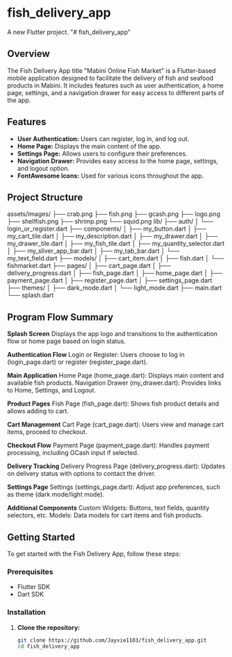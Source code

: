 # fish_delivery_app

A new Flutter project.
"# fish_delivery_app" 

## Overview
The Fish Delivery App title "Mabini Online Fish Market" is a Flutter-based mobile application designed to facilitate the delivery of fish and seafood products in Mabini. It includes features such as user authentication, a home page, settings, and a navigation drawer for easy access to different parts of the app.

## Features
- **User Authentication:** Users can register, log in, and log out.
- **Home Page:** Displays the main content of the app.
- **Settings Page:** Allows users to configure their preferences.
- **Navigation Drawer:** Provides easy access to the home page, settings, and logout option.
- **FontAwesome Icons:** Used for various icons throughout the app.

## Project Structure
assets/images/
├── crab.png
├── fish.png
├── gcash.png
├── logo.png
├── shellfish.png
├── shrimp.png
└── squid.png
lib/
├── auth/
│ └── login_or_register.dart
├── components/
│ ├── my_button.dart
│ ├── my_cart_tile.dart
│ ├── my_description.dart
│ ├── my_drawer.dart
│ ├── my_drawer_tile.dart
│ ├── my_fish_tile.dart
│ ├── my_quantity_selector.dart
│ ├── my_sliver_app_bar.dart
│ ├── my_tab_bar.dart
│ └── my_text_field.dart
├── models/
│ ├── cart_item.dart
│ ├── fish.dart
│ └── fishmarket.dart
├── pages/
│ ├── cart_page.dart
│ ├── delivery_progress.dart
│ ├── fish_page.dart
│ ├── home_page.dart
│ ├── payment_page.dart
│ ├── register_page.dart
│ ├── settings_page.dart
├── themes/
│ ├── dark_mode.dart
│ └── light_mode.dart
├── main.dart
└── splash.dart

## Program Flow Summary

**Splash Screen**
Displays the app logo and transitions to the authentication flow or home page based on login status.

**Authentication Flow**
Login or Register: Users choose to log in (login_page.dart) or register (register_page.dart).

**Main Application**
Home Page (home_page.dart): Displays main content and available fish products.
Navigation Drawer (my_drawer.dart): Provides links to Home, Settings, and Logout.

**Product Pages**
Fish Page (fish_page.dart): Shows fish product details and allows adding to cart.

**Cart Management**
Cart Page (cart_page.dart): Users view and manage cart items, proceed to checkout.

**Checkout Flow**
Payment Page (payment_page.dart): Handles payment processing, including GCash input if selected.

**Delivery Tracking**
Delivery Progress Page (delivery_progress.dart): Updates on delivery status with options to contact the driver.

**Settings Page**
Settings (settings_page.dart): Adjust app preferences, such as theme (dark mode/light mode).

**Additional Components**
Custom Widgets: Buttons, text fields, quantity selectors, etc.
Models: Data models for cart items and fish products.

## Getting Started
To get started with the Fish Delivery App, follow these steps:

### Prerequisites
- Flutter SDK
- Dart SDK

### Installation
1. **Clone the repository:**
   ```sh
   git clone https://github.com/Jayvie1103/fish_delivery_app.git
   cd fish_delivery_app

